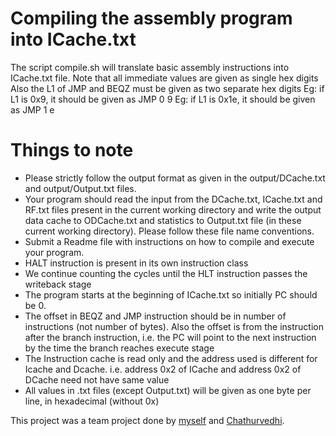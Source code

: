 # Compiling the assembly program into ICache.txt

The script compile.sh will translate basic assembly instructions into ICache.txt file.
Note that all immediate values are given as single hex digits
Also the L1 of JMP and BEQZ must be given as two separate hex digits
Eg: if L1 is 0x9, it should be given as JMP 0 9
Eg: if L1 is 0x1e, it should be given as JMP 1 e

# Things to note
- Please strictly follow the output format as given in the output/DCache.txt and output/Output.txt files.
- Your program should read the input from the DCache.txt, ICache.txt and RF.txt files present in the current working directory and write the output data cache to ODCache.txt and statistics to Output.txt file (in these current working directory).
  Please follow these file name conventions.
- Submit a Readme file with instructions on how to compile and execute your program.
- HALT instruction is present in its own instruction class
- We continue counting the cycles until the HLT instruction passes the writeback stage
- The program starts at the beginning of ICache.txt so initially PC should be 0.
- The offset in BEQZ and JMP instruction should be in number of instructions (not number of bytes).
  Also the offset is from the instruction after the branch instruction, i.e. the 
  PC will point to the next instruction by the time the branch reaches execute stage
- The Instruction cache is read only and the address used is different for Icache and Dcache.
  i.e. address 0x2 of ICache and address 0x2 of DCache need not have same value
- All values in .txt files (except Output.txt) will be given as one byte per line, in hexadecimal (without 0x)

This project was a team project done by <a href="https://github.com/rizan21">myself</a> and <a href="">Chathurvedhi</a>.
